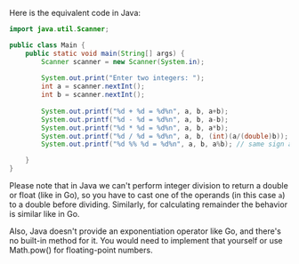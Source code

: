 Here is the equivalent code in Java:

```java
import java.util.Scanner;

public class Main {
    public static void main(String[] args) {
        Scanner scanner = new Scanner(System.in);
        
        System.out.print("Enter two integers: ");
        int a = scanner.nextInt();
        int b = scanner.nextInt();
        
        System.out.printf("%d + %d = %d%n", a, b, a+b);
        System.out.printf("%d - %d = %d%n", a, b, a-b);
        System.out.printf("%d * %d = %d%n", a, b, a*b);
        System.out.printf("%d / %d = %d%n", a, b, (int)(a/(double)b));  // truncates towards zero
        System.out.printf("%d %% %d = %d%n", a, b, a%b); // same sign as first operand

    }
}
```

Please note that in Java we can't perform integer division to return a double or float (like in Go), so you have to cast one of the operands (in this case `a`) to a double before dividing. Similarly, for calculating remainder the behavior is similar like in Go.

Also, Java doesn't provide an exponentiation operator like Go, and there's no built-in method for it. You would need to implement that yourself or use Math.pow() for floating-point numbers.

